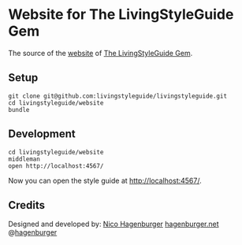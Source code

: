 Website for The LivingStyleGuide Gem
====================================

The source of the [website](http://livingstyleguide.org/) of [The LivingStyleGuide Gem](https://github.com/livingstyleguide/livingstyleguide).


Setup
-----

    git clone git@github.com:livingstyleguide/livingstyleguide.git
    cd livingstyleguide/website
    bundle


Development
-----------

    cd livingstyleguide/website
    middleman
    open http://localhost:4567/

Now you can open the style guide at <http://localhost:4567/>.


Credits
-------

Designed and developed by:
[Nico Hagenburger](https://github.com/hagenburger)
[hagenburger.net](http://hagenburger.net)
@[hagenburger](https://twitter.com/hagenburger)
